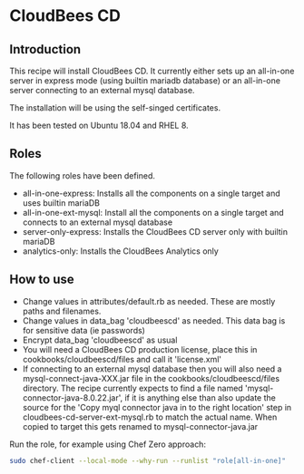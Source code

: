 # CloudBees CD #

## Introduction ##

This recipe will install CloudBees CD.  It currently either sets up an all-in-one server in express mode (using builtin mariadb database) or an all-in-one server connecting to an external mysql database.

The installation will be using the self-singed certificates.

It has been tested on Ubuntu 18.04 and RHEL 8.
## Roles ##

The following roles have been defined.

- all-in-one-express: Installs all the components on a single target and uses builtin mariaDB
- all-in-one-ext-mysql: Install all the components on a single target and connects to an external mysql database
- server-only-express: Installs the CloudBees CD server only with builtin mariaDB
- analytics-only: Installs the CloudBees Analytics only
## How to use ##

- Change values in attributes/default.rb as needed.  These are mostly paths and filenames.
- Change values in data_bag 'cloudbeescd' as needed.  This data bag is for sensitive data (ie passwords)
- Encrypt data_bag 'cloudbeescd' as usual
- You will need a CloudBees CD production license, place this in cookbooks/cloudbeescd/files and call it 'license.xml'
- If connecting to an external mysql database then you will also need a mysql-connect-java-XXX.jar file in the cookbooks/cloudbeescd/files directory.  The recipe currently expects to find a file named 'mysql-connector-java-8.0.22.jar', if it is anything else than also update the source for the 'Copy myql connector java in to the right location' step in cloudbees-cd-server-ext-mysql.rb to match the actual name.  When copied to target this gets renamed to mysql-connector-java.jar

Run the role, for example using Chef Zero approach:

```bash
sudo chef-client --local-mode --why-run --runlist "role[all-in-one]"
```
